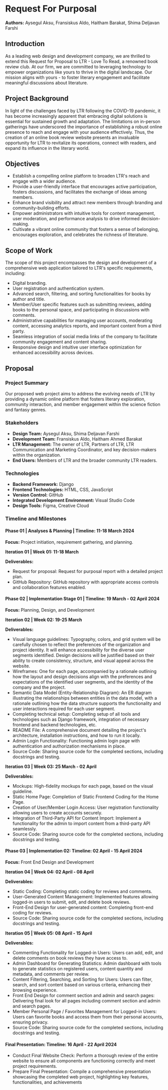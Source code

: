 # Request For Purposal

**Authors:** Aysegul Aksu, Fransiskus Aldo, Haitham Barakat, Shima Deljavan Farshi

## Introduction

As a leading web design and development company, we are thrilled to extend this Request for Proposal to LTR - Love To Read, a renowned book review club. At our firm, we are committed to leveraging technology to empower organizations like yours to thrive in the digital landscape. Our mission aligns with yours - to foster literary engagement and facilitate meaningful discussions about literature.

## Project Background

In light of the challenges faced by LTR following the COVID-19 pandemic, it has become increasingly apparent that embracing digital solutions is essential for sustained growth and adaptation. The limitations on in-person gatherings have underscored the importance of establishing a robust online presence to reach and engage with your audience effectively. Thus, the creation of an online book review website presents an invaluable opportunity for LTR to revitalize its operations, connect with readers, and expand its influence in the literary world.

## Objectives

- Establish a compelling online platform to broaden LTR's reach and engage with a wider audience.
- Provide a user-friendly interface that encourages active participation, fosters discussions, and facilitates the exchange of ideas among members.
- Enhance brand visibility and attract new members through branding and community-building efforts.
- Empower administrators with intuitive tools for content management, user moderation, and performance analysis to drive informed decision-making.
- Cultivate a vibrant online community that fosters a sense of belonging, encourages exploration, and celebrates the richness of literature.

## Scope of Work

The scope of this project encompasses the design and development of a comprehensive web application tailored to LTR's specific requirements, including:

- Digital branding.
- User registration and authentication system.
- Advanced search, filtering, and sorting functionalities for books by author and title.
- Member/User specific features such as submitting reviews, adding books to the personal space, and participating in discussions with comments.
- Administrative capabilities for managing user accounts, moderating content, accessing analytics reports, and important content from a third party.
- Seamless integration of social media links of the company to facilitate community engagement and content sharing.
- Responsive design and intuitive user interface optimization for enhanced accessibility across devices.

## Proposal

### Project Summary

Our proposed web project aims to address the evolving needs of LTR by providing a dynamic online platform that fosters literary exploration, community interaction, and member engagement within the science fiction and fantasy genres.

### Stakeholders

- **Design Team:** Aysegul Aksu, Shima Deljavan Farshi
- **Development Team:** Fransiskus Aldo, Haitham Ahmed Barakat
- **LTR Management:** The owner of LTR, Partners of LTR, LTR Communication and Marketing Coordinator, and key decision-makers within the organization.
- **End Users:** Members of LTR and the broader community LTR readers.

### Technologies

- **Backend Framework:** Django
- **Frontend Technologies:** HTML, CSS, JavaScript
- **Version Control:** GitHub
- **Integrated Development Environment:** Visual Studio Code
- **Design Tools:** Figma, Creative Cloud

### Timeline and Milestones

#### Phase 01 | Analyses & Planning | Timeline: 11-18 March 2024

**Focus:** Project initiation, requirement gathering, and planning.

**Iteration 01 | Week 01: 11-18 March**

**Deliverables:**

- Request for proposal: Request for purposal report with a detailed project plan.
- GitHub Repository: GitHub repository with appropriate access controls and collaboration features enabled.

#### Phase 02 | Implementation Stage 01 | Timeline: 19 March - 02 April 2024

**Focus:** Planning, Design, and Development

**Iteration 02 | Week 02: 19-25 March**

**Deliverables:**

- Visual language guidelines: Typography, colors, and grid system will be carefully chosen to reflect the preferences of the organization and project identity. It will enhance accessibility for the diverse user segments identified. Design decisions will be justified based on their ability to create consistency, structure, and visual appeal across the website.
- Wireframes: One for each page, accompanied by a rationale outlining how the layout and design decisions align with the preferences and expectations of the identified user segments, and the identity of the company and the project.
- Semantic Data Model (Entity-Relationship Diagram): An ER diagram illustrating the relationships between entities in the data model, with a rationale outlining how the data structure supports the functionality and user interactions required for each user segment.
- Completing technical setup: Completing setup of all tools and technologies such as Django framework, integration of necessary frontend and backend technologies, etc.
- README File: A comprehensive document detailing the project's architecture, installation instructions, and how to run it locally.
- Admin Login Functionality: Functioning admin login page with authentication and authorization mechanisms in place.
- Source Code: Sharing source code for the completed sections, including docstrings and testing.

**Iteration 03 | Week 03: 25 March - 02 April**

**Deliverables:**

- Mockups: High-fidelity mockups for each page, based on the visual guideline.
- Static Home Page: Completion of Static Frontend Coding for the Home Page.
- Creation of User/Member Login Access: User registration functionality allowing users to create accounts securely.
- Integration of Third-Party API for Content Import: Implement a functionality for the admin to import content from a third-party API seamlessly.
- Source Code: Sharing source code for the completed sections, including docstrings and testing.

#### Phase 03 | Implementation 02: Timeline: 02 April - 15 April 2024

**Focus:** Front End Design and Development

**Iteration 04 | Week 04: 02 April - 08 April**

**Deliverables:**

- Static Coding: Completing static coding for reviews and comments.
- User-Generated Content Management: Implemented features allowing logged-in users to submit, edit, and delete book reviews.
- Front-End Design for user-generated content: Completing front-end coding for reviews.
- Source Code: Sharing source code for the completed sections, including docstrings and testing.

**Iteration 05 | Week 05: 08 April - 15 April**

**Deliverables:**

- Commenting Functionality for Logged-in Users: Users can add, edit, and delete comments on book reviews they have access to.
- Admin Dashboard for Generating Statistics: Admin dashboard with tools to generate statistics on registered users, content quantity and metadata, and comments per review.
- Content Filtering, Searching, and Sorting for Users: Users can filter, search, and sort content based on various criteria, enhancing their browsing experience.
- Front End Design for comment section and admin and search pages: Delivering final look for all pages including comment section and admin and search pages.
- Member Personal Page / Favorites Management for Logged-in Users: Users can favorite books and access them from their personal accounts, ensuring privacy.
- Source Code: Sharing source code for the completed sections, including docstrings and testing.

#### Final Presentation: Timeline: 16 April - 22 April 2024

- Conduct Final Website Check: Perform a thorough review of the entire website to ensure all components are functioning correctly and meet project requirements.
- Prepare Final Presentation: Compile a comprehensive presentation showcasing the completed web project, highlighting key features, functionalities, and achievements
